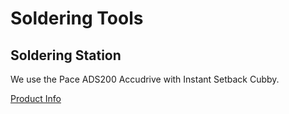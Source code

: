 # Soldering Tools

## Soldering Station

We use the Pace ADS200 Accudrive with Instant Setback Cubby.

[Product Info](https://www.paceworldwide.com/products/soldering-stations/digital-control-soldering-systems/ads200-accudrive-station-with-td200-instant-setback-cubby)


